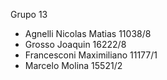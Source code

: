 Grupo 13

- Agnelli Nicolas Matias 11038/8
- Grosso Joaquin 16222/8
- Francesconi Maximiliano 11177/1
- Marcelo Molina 15521/2
